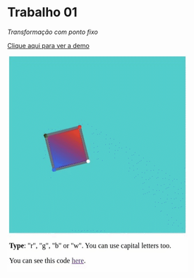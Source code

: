 # Trabalho 01
*Transformação com ponto fixo*

<a href="https://gabrielejandres.github.io/computer-graphics-2022.2/trab01/RotatingSquare.html">Clique aqui para ver a demo</a>

<img src="transformations.gif"/>
